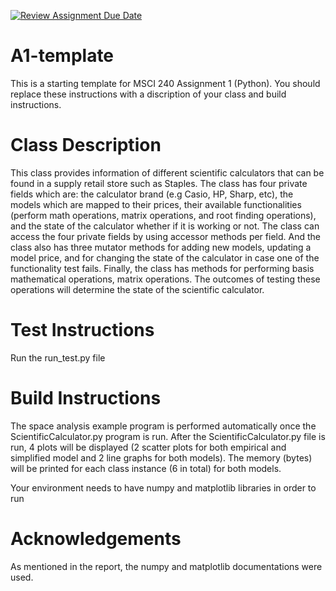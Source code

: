 [![Review Assignment Due Date](https://classroom.github.com/assets/deadline-readme-button-24ddc0f5d75046c5622901739e7c5dd533143b0c8e959d652212380cedb1ea36.svg)](https://classroom.github.com/a/15YTu-vm)
# A1-template

This is a starting template for MSCI 240 Assignment 1 (Python). You should replace these instructions with a discription of your class and build instructions.


# Class Description

This class provides information of different scientific calculators that can be found in a supply retail store such as Staples. The class has four private fields which are: the calculator brand (e.g Casio, HP, Sharp, etc), the models which are mapped to their prices, their available functionalities (perform math operations, matrix operations, and root finding operations), and the state of the calculator whether if it is working or not. The class can access the four private fields by using accessor methods per field. And the class also has three mutator methods for adding new models, updating a model price, and for changing the state of the calculator in case one of the functionality test fails. Finally, the class has methods for performing basis mathematical operations, matrix operations. The outcomes of testing these operations will determine the state of the scientific calculator.


# Test Instructions

Run the run_test.py file


# Build Instructions

The space analysis example program is performed automatically once the ScientificCalculator.py program is run. After the ScientificCalculator.py file is run, 4 plots will be displayed (2 scatter plots for both empirical and simplified model and 2 line graphs for both models). The memory (bytes) will be printed for each class instance (6 in total) for both models. 

Your environment needs to have numpy and matplotlib libraries in order to run


# Acknowledgements

As mentioned in the report, the numpy and matplotlib documentations were used. 